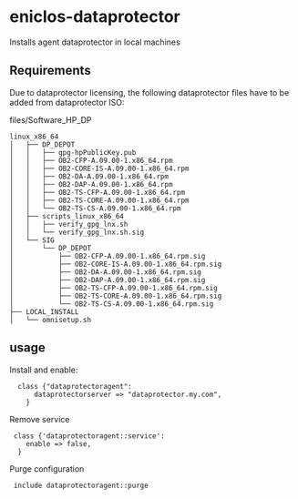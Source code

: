 # eniclos-dataprotector
Installs agent dataprotector in local machines

## Requirements

Due to dataprotector licensing, the following dataprotector files have to be added from dataprotector ISO:

files/Software_HP_DP


    linux_x86_64
    │   ├── DP_DEPOT
    │   │   ├── gpg-hpPublicKey.pub
    │   │   ├── OB2-CFP-A.09.00-1.x86_64.rpm
    │   │   ├── OB2-CORE-IS-A.09.00-1.x86_64.rpm
    │   │   ├── OB2-DA-A.09.00-1.x86_64.rpm
    │   │   ├── OB2-DAP-A.09.00-1.x86_64.rpm
    │   │   ├── OB2-TS-CFP-A.09.00-1.x86_64.rpm
    │   │   ├── OB2-TS-CORE-A.09.00-1.x86_64.rpm
    │   │   └── OB2-TS-CS-A.09.00-1.x86_64.rpm
    │   ├── scripts_linux_x86_64
    │   │   ├── verify_gpg_lnx.sh
    │   │   └── verify_gpg_lnx.sh.sig
    │   └── SIG
    │       └── DP_DEPOT
    │           ├── OB2-CFP-A.09.00-1.x86_64.rpm.sig
    │           ├── OB2-CORE-IS-A.09.00-1.x86_64.rpm.sig
    │           ├── OB2-DA-A.09.00-1.x86_64.rpm.sig
    │           ├── OB2-DAP-A.09.00-1.x86_64.rpm.sig
    │           ├── OB2-TS-CFP-A.09.00-1.x86_64.rpm.sig
    │           ├── OB2-TS-CORE-A.09.00-1.x86_64.rpm.sig
    │           └── OB2-TS-CS-A.09.00-1.x86_64.rpm.sig
    ├── LOCAL_INSTALL
    │   └── omnisetup.sh



## usage

Install and enable:

      class {"dataprotectoragent":
          dataprotectorserver => "dataprotector.my.com",
        }

Remove service

     class {'dataprotectoragent::service':
        enable => false,
      }

Purge configuration

     include dataprotectoragent::purge

